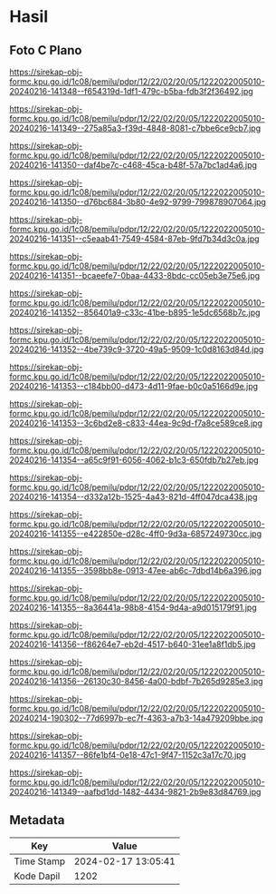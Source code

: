 # Hasil

## Foto C Plano

https://sirekap-obj-formc.kpu.go.id/1c08/pemilu/pdpr/12/22/02/20/05/1222022005010-20240216-141348--f654319d-1df1-479c-b5ba-fdb3f2f36492.jpg

https://sirekap-obj-formc.kpu.go.id/1c08/pemilu/pdpr/12/22/02/20/05/1222022005010-20240216-141349--275a85a3-f39d-4848-8081-c7bbe6ce9cb7.jpg

https://sirekap-obj-formc.kpu.go.id/1c08/pemilu/pdpr/12/22/02/20/05/1222022005010-20240216-141350--daf4be7c-c468-45ca-b48f-57a7bc1ad4a6.jpg

https://sirekap-obj-formc.kpu.go.id/1c08/pemilu/pdpr/12/22/02/20/05/1222022005010-20240216-141350--d76bc684-3b80-4e92-9799-799878907064.jpg

https://sirekap-obj-formc.kpu.go.id/1c08/pemilu/pdpr/12/22/02/20/05/1222022005010-20240216-141351--c5eaab41-7549-4584-87eb-9fd7b34d3c0a.jpg

https://sirekap-obj-formc.kpu.go.id/1c08/pemilu/pdpr/12/22/02/20/05/1222022005010-20240216-141351--bcaeefe7-0baa-4433-8bdc-cc05eb3e75e6.jpg

https://sirekap-obj-formc.kpu.go.id/1c08/pemilu/pdpr/12/22/02/20/05/1222022005010-20240216-141352--856401a9-c33c-41be-b895-1e5dc6568b7c.jpg

https://sirekap-obj-formc.kpu.go.id/1c08/pemilu/pdpr/12/22/02/20/05/1222022005010-20240216-141352--4be739c9-3720-49a5-9509-1c0d8163d84d.jpg

https://sirekap-obj-formc.kpu.go.id/1c08/pemilu/pdpr/12/22/02/20/05/1222022005010-20240216-141353--c184bb00-d473-4d11-9fae-b0c0a5166d9e.jpg

https://sirekap-obj-formc.kpu.go.id/1c08/pemilu/pdpr/12/22/02/20/05/1222022005010-20240216-141353--3c6bd2e8-c833-44ea-9c9d-f7a8ce589ce8.jpg

https://sirekap-obj-formc.kpu.go.id/1c08/pemilu/pdpr/12/22/02/20/05/1222022005010-20240216-141354--a65c9f91-6056-4062-b1c3-650fdb7b27eb.jpg

https://sirekap-obj-formc.kpu.go.id/1c08/pemilu/pdpr/12/22/02/20/05/1222022005010-20240216-141354--d332a12b-1525-4a43-821d-4ff047dca438.jpg

https://sirekap-obj-formc.kpu.go.id/1c08/pemilu/pdpr/12/22/02/20/05/1222022005010-20240216-141355--e422850e-d28c-4ff0-9d3a-6857249730cc.jpg

https://sirekap-obj-formc.kpu.go.id/1c08/pemilu/pdpr/12/22/02/20/05/1222022005010-20240216-141355--3598bb8e-0913-47ee-ab6c-7dbd14b6a396.jpg

https://sirekap-obj-formc.kpu.go.id/1c08/pemilu/pdpr/12/22/02/20/05/1222022005010-20240216-141355--8a36441a-98b8-4154-9d4a-a9d015179f91.jpg

https://sirekap-obj-formc.kpu.go.id/1c08/pemilu/pdpr/12/22/02/20/05/1222022005010-20240216-141356--f86264e7-eb2d-4517-b640-31ee1a8f1db5.jpg

https://sirekap-obj-formc.kpu.go.id/1c08/pemilu/pdpr/12/22/02/20/05/1222022005010-20240216-141356--26130c30-8456-4a00-bdbf-7b265d9285e3.jpg

https://sirekap-obj-formc.kpu.go.id/1c08/pemilu/pdpr/12/22/02/20/05/1222022005010-20240214-190302--77d6997b-ec7f-4363-a7b3-14a479209bbe.jpg

https://sirekap-obj-formc.kpu.go.id/1c08/pemilu/pdpr/12/22/02/20/05/1222022005010-20240216-141357--86fe1bf4-0e18-47c1-9f47-1152c3a17c70.jpg

https://sirekap-obj-formc.kpu.go.id/1c08/pemilu/pdpr/12/22/02/20/05/1222022005010-20240216-141349--aafbd1dd-1482-4434-9821-2b9e83d84769.jpg


## Metadata

| Key        | Value               |
| ---------- | ------------------- |
| Time Stamp | 2024-02-17 13:05:41 |
| Kode Dapil | 1202                |



